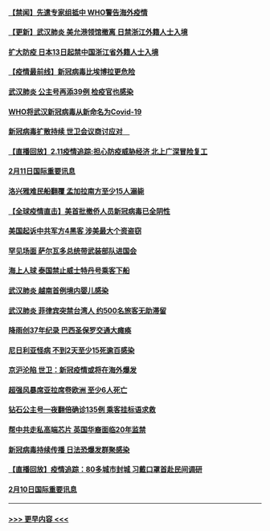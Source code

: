 #### [【禁闻】先遣专家组抵中 WHO警告海外疫情](../pages/prog202/a102775112.md?t=02121155) 
#### [【更新】武汉肺炎 美允港领馆撤离 日禁浙江外籍人士入境](../pages/prog202/a102770740.md?t=02121155) 
#### [扩大防疫 日本13日起禁中国浙江省外籍人士入境](../pages/prog202/a102775051.md?t=02121155) 
#### [【疫情最前线】新冠病毒比埃博拉更危险](../pages/prog202/a102775043.md?t=02121155) 
#### [武汉肺炎 公主号再添39例 检疫官也感染](../pages/prog202/a102775031.md?t=02121155) 
#### [WHO将武汉新冠病毒从新命名为Covid-19](../pages/prog202/a102774891.md?t=02121155) 
#### [新冠病毒扩散持续 世卫会议商讨应对　](../pages/prog202/a102774850.md?t=02121155) 
#### [【直播回放】2.11疫情追踪:担心防疫威胁经济 北上广深冒险复工](../pages/prog202/a102774741.md?t=02121155) 
#### [2月11日国际重要讯息](../pages/prog202/a102774621.md?t=02121155) 
#### [洛兴雅难民船翻覆 孟加拉南方至少15人溺毙](../pages/prog202/a102774586.md?t=02121155) 
#### [【全球疫情直击】美首批撤侨人员新冠病毒已全阴性](../pages/prog202/a102774523.md?t=02121155) 
#### [美国起诉中共军方4黑客 涉美最大个资盗窃](../pages/prog202/a102774508.md?t=02121155) 
#### [罕见场面  萨尔瓦多总统带武装部队进国会](../pages/prog202/a102774494.md?t=02121155) 
#### [海上人球 泰国禁止威士特丹号乘客下船](../pages/prog202/a102774384.md?t=02121155) 
#### [武汉肺炎 越南首例境内婴儿感染](../pages/prog202/a102774365.md?t=02121155) 
#### [武汉肺炎 菲律宾突禁台湾人 约500名旅客无助滞留](../pages/prog202/a102774288.md?t=02121155) 
#### [降雨创37年纪录 巴西圣保罗交通大瘫痪](../pages/prog202/a102774273.md?t=02121155) 
#### [尼日利亚怪病 不到2天至少15死逾百感染](../pages/prog202/a102774260.md?t=02121155) 
#### [京沪沦陷 世卫：新冠疫情或将在海外爆发](../pages/prog202/a102774135.md?t=02121155) 
#### [超强风暴席亚拉席卷欧洲 至少6人死亡](../pages/prog202/a102774122.md?t=02121155) 
#### [钻石公主号一夜翻倍确诊135例 乘客挂标语求救](../pages/prog202/a102774041.md?t=02121155) 
#### [帮中共走私高端芯片 英国华裔面临20年监禁](../pages/prog202/a102774002.md?t=02121155) 
#### [新冠病毒持续传播 日法恐爆发群聚感染](../pages/prog202/a102773992.md?t=02121155) 
#### [【直播回放】疫情追踪：80多城市封城 习戴口罩首赴民间调研](../pages/prog202/a102773728.md?t=02121155) 
#### [2月10日国际重要讯息](../pages/prog202/a102773759.md?t=02121155) 

----
#### [ >>> 更早内容 <<< ](../indexes/prog202-earlier.md)
